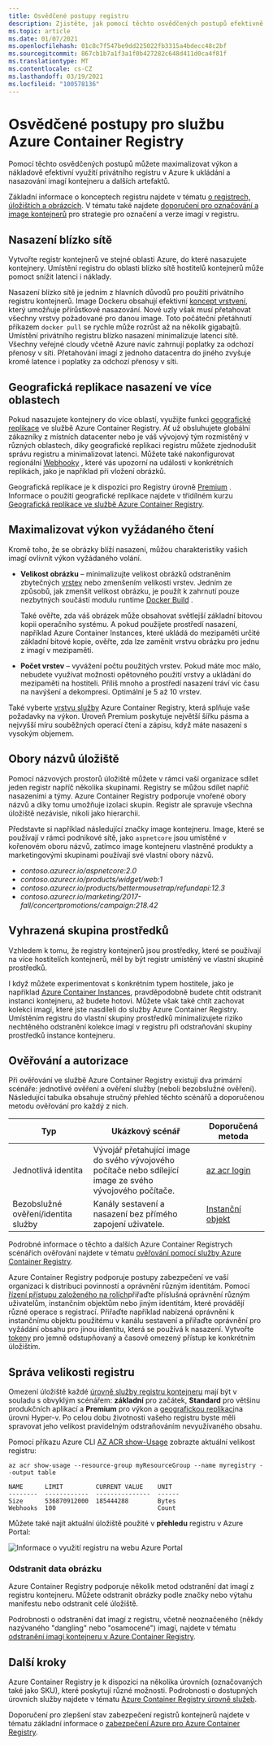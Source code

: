 ```yaml
---
title: Osvědčené postupy registru
description: Zjistěte, jak pomocí těchto osvědčených postupů efektivně používat službu Azure Container Registry.
ms.topic: article
ms.date: 01/07/2021
ms.openlocfilehash: 01c8c7f547be9dd225022fb3315a4bdecc48c2bf
ms.sourcegitcommit: 867cb1b7a1f3a1f0b427282c648d411d0ca4f81f
ms.translationtype: MT
ms.contentlocale: cs-CZ
ms.lasthandoff: 03/19/2021
ms.locfileid: "100578136"
---
```

# <a name="best-practices-for-azure-container-registry"></a>Osvědčené postupy pro službu Azure Container Registry

Pomocí těchto osvědčených postupů můžete maximalizovat výkon a nákladově efektivní využití privátního registru v Azure k ukládání a nasazování imagí kontejneru a dalších artefaktů.

Základní informace o konceptech registru najdete v tématu [o registrech, úložištích a obrázcích](container-registry-concepts.md). V tématu také najdete [doporučení pro označování a image kontejnerů](container-registry-image-tag-version.md) pro strategie pro označení a verze imagí v registru. 

## <a name="network-close-deployment"></a>Nasazení blízko sítě

Vytvořte registr kontejnerů ve stejné oblasti Azure, do které nasazujete kontejnery. Umístění registru do oblasti blízko sítě hostitelů kontejnerů může pomoct snížit latenci i náklady.

Nasazení blízko sítě je jedním z hlavních důvodů pro použití privátního registru kontejnerů. Image Dockeru obsahují efektivní [koncept vrstvení](https://docs.docker.com/engine/userguide/storagedriver/imagesandcontainers/), který umožňuje přírůstkové nasazování. Nové uzly však musí přetahovat všechny vrstvy požadované pro danou image. Toto počáteční přetáhnutí příkazem `docker pull` se rychle může rozrůst až na několik gigabajtů. Umístění privátního registru blízko nasazení minimalizuje latenci sítě.
Všechny veřejné cloudy včetně Azure navíc zahrnují poplatky za odchozí přenosy v síti. Přetahování imagí z jednoho datacentra do jiného zvyšuje kromě latence i poplatky za odchozí přenosy v síti.

## <a name="geo-replicate-multi-region-deployments"></a>Geografická replikace nasazení ve více oblastech

Pokud nasazujete kontejnery do více oblastí, využijte funkci [geografické replikace](container-registry-geo-replication.md) ve službě Azure Container Registry. Ať už obsluhujete globální zákazníky z místních datacenter nebo je váš vývojový tým rozmístěný v různých oblastech, díky geografické replikaci registru můžete zjednodušit správu registru a minimalizovat latenci. Můžete také nakonfigurovat regionální [Webhooky](container-registry-webhook.md) , které vás upozorní na události v konkrétních replikách, jako je například při vložení obrázků.

Geografická replikace je k dispozici pro Registry úrovně [Premium](container-registry-skus.md) . Informace o použití geografické replikace najdete v třídílném kurzu [Geografická replikace ve službě Azure Container Registry](container-registry-tutorial-prepare-registry.md).

## <a name="maximize-pull-performance"></a>Maximalizovat výkon vyžádaného čtení

Kromě toho, že se obrázky blíží nasazení, můžou charakteristiky vašich imagí ovlivnit výkon vyžádaného volání.

* **Velikost obrázku** – minimalizujte velikost obrázků odstraněním zbytečných [vrstev](container-registry-concepts.md#manifest) nebo zmenšením velikosti vrstev. Jedním ze způsobů, jak zmenšit velikost obrázku, je použít k zahrnutí pouze nezbytných součástí modulu runtime [Docker Build](https://docs.docker.com/develop/develop-images/multistage-build/) . 

  Také ověřte, zda váš obrázek může obsahovat světlejší základní bitovou kopii operačního systému. A pokud použijete prostředí nasazení, například Azure Container Instances, které ukládá do mezipaměti určité základní bitové kopie, ověřte, zda lze zaměnit vrstvu obrázku pro jednu z imagí v mezipaměti. 
* **Počet vrstev** – vyvážení počtu použitých vrstev. Pokud máte moc málo, nebudete využívat možnosti opětovného použití vrstvy a ukládání do mezipaměti na hostiteli. Příliš mnoho a prostředí nasazení tráví víc času na navýšení a dekompresi. Optimální je 5 až 10 vrstev.

Také vyberte [vrstvu služby](container-registry-skus.md) Azure Container Registry, která splňuje vaše požadavky na výkon. Úroveň Premium poskytuje největší šířku pásma a nejvyšší míru souběžných operací čtení a zápisu, když máte nasazení s vysokým objemem.

## <a name="repository-namespaces"></a>Obory názvů úložiště

Pomocí názvových prostorů úložiště můžete v rámci vaší organizace sdílet jeden registr napříč několika skupinami. Registry se můžou sdílet napříč nasazeními a týmy. Azure Container Registry podporuje vnořené obory názvů a díky tomu umožňuje izolaci skupin. Registr ale spravuje všechna úložiště nezávisle, nikoli jako hierarchii.

Představte si například následující značky image kontejneru. Image, které se používají v rámci podnikové sítě, jako `aspnetcore` jsou umístěné v kořenovém oboru názvů, zatímco image kontejneru vlastněné produkty a marketingovými skupinami používají své vlastní obory názvů.

- *contoso.azurecr.io/aspnetcore:2.0*
- *contoso.azurecr.io/products/widget/web:1*
- *contoso.azurecr.io/products/bettermousetrap/refundapi:12.3*
- *contoso.azurecr.io/marketing/2017-fall/concertpromotions/campaign:218.42*

## <a name="dedicated-resource-group"></a>Vyhrazená skupina prostředků

Vzhledem k tomu, že registry kontejnerů jsou prostředky, které se používají na více hostitelích kontejnerů, měl by být registr umístěný ve vlastní skupině prostředků.

I když můžete experimentovat s konkrétním typem hostitele, jako je například [Azure Container Instances](../container-instances/container-instances-overview.md), pravděpodobně budete chtít odstranit instanci kontejneru, až budete hotovi. Můžete však také chtít zachovat kolekci imagí, které jste nasdíleli do služby Azure Container Registry. Umístěním registru do vlastní skupiny prostředků minimalizujete riziko nechtěného odstranění kolekce imagí v registru při odstraňování skupiny prostředků instance kontejneru.

## <a name="authentication-and-authorization"></a>Ověřování a autorizace

Při ověřování ve službě Azure Container Registry existují dva primární scénáře: jednotlivé ověření a ověření služby (neboli bezobslužné ověření). Následující tabulka obsahuje stručný přehled těchto scénářů a doporučenou metodu ověřování pro každý z nich.

| Typ | Ukázkový scénář | Doporučená metoda |
|---|---|---|
| Jednotlivá identita | Vývojář přetahující image do svého vývojového počítače nebo sdílející image ze svého vývojového počítače. | [az acr login](/cli/azure/acr#az-acr-login) |
| Bezobslužné ověření/identita služby | Kanály sestavení a nasazení bez přímého zapojení uživatele. | [Instanční objekt](container-registry-authentication.md#service-principal) |

Podrobné informace o těchto a dalších Azure Container Registrych scénářích ověřování najdete v tématu [ověřování pomocí služby Azure Container Registry](container-registry-authentication.md).

Azure Container Registry podporuje postupy zabezpečení ve vaší organizaci k distribuci povinností a oprávnění různým identitám. Pomocí [řízení přístupu založeného na rolích](container-registry-roles.md)přiřaďte příslušná oprávnění různým uživatelům, instančním objektům nebo jiným identitám, které provádějí různé operace s registrací. Přiřaďte například nabízená oprávnění k instančnímu objektu použitému v kanálu sestavení a přiřaďte oprávnění pro vyžádání obsahu pro jinou identitu, která se používá k nasazení. Vytvořte [tokeny](container-registry-repository-scoped-permissions.md) pro jemně odstupňovaný a časově omezený přístup ke konkrétním úložištím.

## <a name="manage-registry-size"></a>Správa velikosti registru      

Omezení úložiště každé [úrovně služby registru kontejneru][container-registry-skus] mají být v souladu s obvyklým scénářem: **základní** pro začátek, **Standard** pro většinu produkčních aplikací a **Premium** pro výkon a [geografickou replikaci][container-registry-geo-replication]na úrovni Hyper-v. Po celou dobu životnosti vašeho registru byste měli spravovat jeho velikost pravidelným odstraňováním nevyužívaného obsahu.

Pomocí příkazu Azure CLI [AZ ACR show-Usage][az-acr-show-usage] zobrazte aktuální velikost registru:

```azurecli
az acr show-usage --resource-group myResourceGroup --name myregistry --output table
```

```output
NAME      LIMIT         CURRENT VALUE    UNIT
--------  ------------  ---------------  ------
Size      536870912000  185444288        Bytes
Webhooks  100                            Count
```

Můžete také najít aktuální úložiště použité v **přehledu** registru v Azure Portal:

![Informace o využití registru na webu Azure Portal][registry-overview-quotas]

### <a name="delete-image-data"></a>Odstranit data obrázku

Azure Container Registry podporuje několik metod odstranění dat imagí z registru kontejneru. Můžete odstranit obrázky podle značky nebo výtahu manifestu nebo odstranit celé úložiště.

Podrobnosti o odstranění dat imagí z registru, včetně neoznačeného (někdy nazývaného "dangling" nebo "osamocené") imagí, najdete v tématu [odstranění imagí kontejneru v Azure Container Registry](container-registry-delete.md).

## <a name="next-steps"></a>Další kroky

Azure Container Registry je k dispozici na několika úrovních (označovaných také jako SKU), které poskytují různé možnosti. Podrobnosti o dostupných úrovních služby najdete v tématu [Azure Container Registry úrovně služeb](container-registry-skus.md).

Doporučení pro zlepšení stav zabezpečení registrů kontejnerů najdete v tématu základní informace o [zabezpečení Azure pro Azure Container Registry](security-baseline.md).

<!-- IMAGES -->
[delete-repository-portal]: ./media/container-registry-best-practices/delete-repository-portal.png
[registry-overview-quotas]: ./media/container-registry-best-practices/registry-overview-quotas.png

<!-- LINKS - Internal -->
[az-acr-repository-delete]: /cli/azure/acr/repository#az-acr-repository-delete
[az-acr-show-usage]: /cli/azure/acr#az-acr-show-usage
[azure-cli]: /cli/azure
[azure-portal]: https://portal.azure.com
[container-registry-geo-replication]: container-registry-geo-replication.md
[container-registry-skus]: container-registry-skus.md